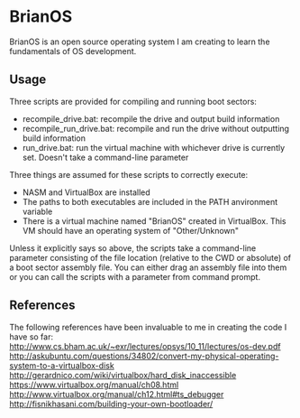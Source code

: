 BrianOS
=======
BrianOS is an open source operating system I am creating to learn the fundamentals of OS development.

Usage
-----
Three scripts are provided for compiling and running boot sectors:
 - recompile_drive.bat: recompile the drive and output build information
 - recompile_run_drive.bat: recompile and run the drive without outputting build information
 - run_drive.bat: run the virtual machine with whichever drive is currently set.  Doesn't take a command-line parameter

Three things are assumed for these scripts to correctly execute:
 - NASM and VirtualBox are installed
 - The paths to both executables are included in the PATH anvironment variable
 - There is a virtual machine named "BrianOS" created in VirtualBox.  This VM should have an operating system of "Other/Unknown"

Unless it explicitly says so above, the scripts take a command-line parameter consisting of the file location (relative to the CWD or absolute) of a boot sector assembly file. You can either drag an assembly file into them or you can call the scripts with a parameter from command prompt.

References
----------
The following references have been invaluable to me in creating the code I have so far:
http://www.cs.bham.ac.uk/~exr/lectures/opsys/10_11/lectures/os-dev.pdf
http://askubuntu.com/questions/34802/convert-my-physical-operating-system-to-a-virtualbox-disk
http://gerardnico.com/wiki/virtualbox/hard_disk_inaccessible
https://www.virtualbox.org/manual/ch08.html
http://www.virtualbox.org/manual/ch12.html#ts_debugger
http://fisnikhasani.com/building-your-own-bootloader/